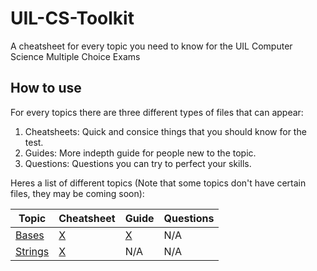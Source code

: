 # UIL-CS-Toolkit

A cheatsheet for every topic you need to know for the UIL Computer Science Multiple Choice Exams

## How to use

For every topics there are three different types of files that can appear:

1. Cheatsheets: Quick and consice things that you should know for the test.
2. Guides: More indepth guide for people new to the topic.
3. Questions: Questions you can try to perfect your skills.

Heres a list of different topics (Note that some topics don't have certain files, they may be coming soon):

| Topic                 | Cheatsheet                   | Guide                 | Questions |
| --------------------- | ---------------------------- | --------------------- | --------- |
| [Bases](./bases/)     | [X](./bases/cheatsheet.md)   | [X](./bases/guide.md) | N/A       |
| [Strings](./strings/) | [X](./strings/cheatsheet.md) | N/A                   | N/A       |
